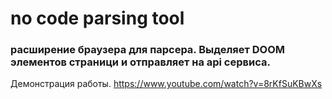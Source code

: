 # no code parsing tool
### расширение браузера для парсера. Выделяет DOOM элементов страници и отправляет на api сервиса.
 

Демонстрация работы.
https://www.youtube.com/watch?v=8rKfSuKBwXs


